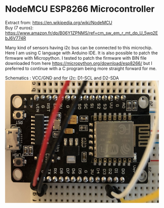 # NodeMCU ESP8266 Microcontroller

Extract from: https://en.wikipedia.org/wiki/NodeMCU
<br>
Buy (7 euros): https://www.amazon.fr/dp/B06Y1ZPNMS/ref=cm_sw_em_r_mt_dp_U_5wq2EbJ6V774R

Many kind of sensors having i2c bus can be connected to this microchip. Here I am using C language with Arduino IDE. It is also possible to patch the firmware with Micropython. I tested to patch the firmware with BIN file downloaded from here https://micropython.org/download/esp8266/ but I preferred to continue with a C program being more straight forward for me.

Schematics : VCC/GND and for i2c: D1-SCL and D2-SDA
<img src="../img/esp8266.jpg" width="600" height="400"/>
